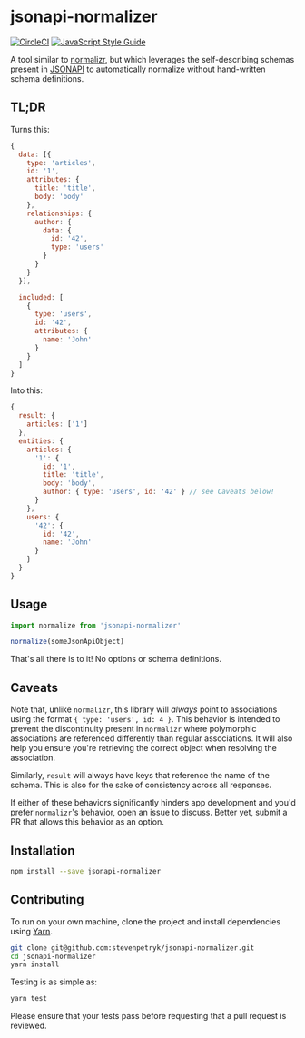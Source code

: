 # jsonapi-normalizer

[![CircleCI](https://circleci.com/gh/stevenpetryk/jsonapi-normalizer.svg?style=shield)](https://circleci.com/gh/stevenpetryk/jsonapi-normalizer)
[![JavaScript Style Guide](https://img.shields.io/badge/code%20style-standard-brightgreen.svg)](http://standardjs.com/)


A tool similar to [normalizr](https://github.com/paularmstrong/normalizr), but which leverages the
self-describing schemas present in [JSONAPI](http://jsonapi.org) to automatically normalize without
hand-written schema definitions.

## TL;DR

Turns this:

```js
{
  data: [{
    type: 'articles',
    id: '1',
    attributes: {
      title: 'title',
      body: 'body'
    },
    relationships: {
      author: {
        data: {
          id: '42',
          type: 'users'
        }
      }
    }
  }],

  included: [
    {
      type: 'users',
      id: '42',
      attributes: {
        name: 'John'
      }
    }
  ]
}
```

Into this:

```js
{
  result: {
    articles: ['1']
  },
  entities: {
    articles: {
      '1': {
        id: '1',
        title: 'title',
        body: 'body',
        author: { type: 'users', id: '42' } // see Caveats below!
      }
    },
    users: {
      '42': {
        id: '42',
        name: 'John'
      }
    }
  }
}
```

## Usage

```js
import normalize from 'jsonapi-normalizer'

normalize(someJsonApiObject)
```

That's all there is to it! No options or schema definitions.

## Caveats

Note that, unlike `normalizr`, this library will *always* point to associations using the format
`{ type: 'users', id: 4 }`. This behavior is intended to prevent the discontinuity present in
`normalizr` where polymorphic associations are referenced differently than regular associations. It
will also help you ensure you're retrieving the correct object when resolving the association.

Similarly, `result` will always have keys that reference the name of the schema. This is also for
the sake of consistency across all responses.

If either of these behaviors significantly hinders app development and you'd prefer `normalizr`'s
behavior, open an issue to discuss. Better yet, submit a PR that allows this behavior as an option.

## Installation

```bash
npm install --save jsonapi-normalizer
```

## Contributing

To run on your own machine, clone the project and install dependencies using [Yarn](https://yarnpkg.com/).

```bash
git clone git@github.com:stevenpetryk/jsonapi-normalizer.git
cd jsonapi-normalizer
yarn install
```

Testing is as simple as:

```bash
yarn test
```

Please ensure that your tests pass before requesting that a pull request is reviewed.
